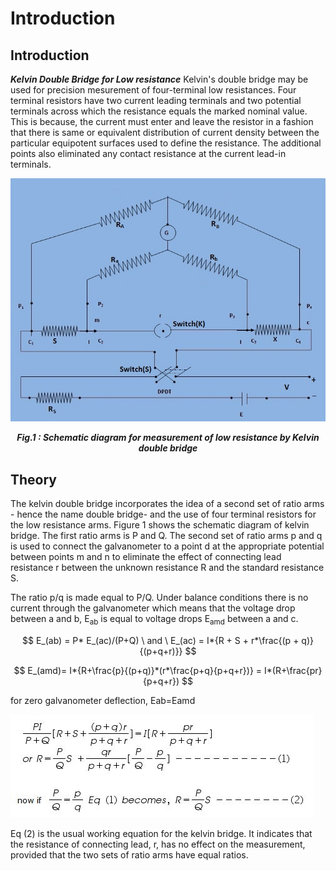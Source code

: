 # Introduction

## Introduction

***Kelvin Double Bridge for Low resistance***  Kelvin's double bridge may be used for precision mesurement of four-terminal low resistances. Four terminal resistors have two current leading terminals and two potential terminals across which the resistance equals the marked nominal value. This is because, the current must enter and leave the resistor in a fashion that there is same or equivalent distribution of current density between the particular equipotent surfaces used to define the resistance. The additional points also eliminated any contact resistance at the current lead-in terminals.
<div align="center">
<img src="images/ckt.jpg" />

***Fig.1 : Schematic diagram for measurement of low resistance by Kelvin double bridge***
</div>

## Theory

The kelvin double bridge incorporates the idea of a second set of ratio arms - hence the name double bridge- and the use of four terminal resistors for the low resistance arms. Figure 1 shows the schematic diagram of kelvin bridge. The first ratio arms is P and Q. The second set of ratio arms p and q is used to connect the galvanometer to a point d at the appropriate potential between points m and n to eliminate the effect of connecting lead resistance r between the unknown resistance R and the standard resistance S.

The ratio p/q is made equal to P/Q. Under balance conditions there is no current through the galvanometer which means that the voltage drop between a and b, E<sub>ab</sub> is equal to voltage drops E<sub>amd</sub> between a and c.


$$ E_(ab) = P* E_(ac)/(P+Q) \ and \ E_(ac) = I*{R + S + r*\frac{(p + q)}{(p+q+r)}} $$

$$ E_(amd)= I*{R+\frac{p}{(p+q)}*(r*\frac{p+q}{p+q+r})} = I*(R+\frac{pr}{p+q+r}) $$


for zero galvanometer deflection, Eab=Eamd


![Rm501 Figure](images/Capture.JPG)


</p>


Eq (2) is the usual working equation for the kelvin bridge. It indicates that the resistance of connecting lead, r, has no effect on the measurement, provided that the two sets of ratio arms have equal ratios.
<script id="MathJax-script" async src="https://cdn.jsdelivr.net/npm/mathjax@3/es5/tex-mml-chtml.js"></script>
